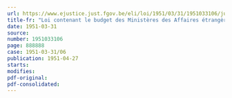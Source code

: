 ```yaml
---
url: https://www.ejustice.just.fgov.be/eli/loi/1951/03/31/1951033106/justel
title-fr: "Loi contenant le budget des Ministères des Affaires étrangères et du Commerce extérieur pour l'exercice 1951"
date: 1951-03-31
source:
number: 1951033106
page: 888888
case: 1951-03-31/06
publication: 1951-04-27
starts:
modifies:
pdf-original:
pdf-consolidated:
---
```


